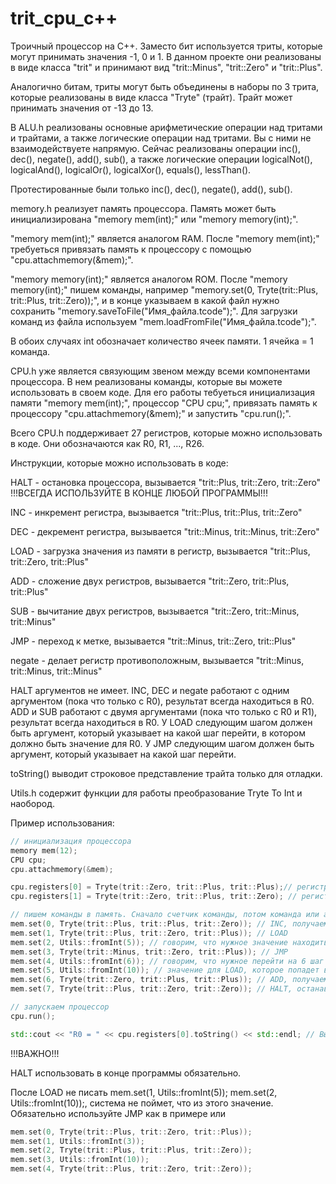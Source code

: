 ﻿# trit_cpu_c++
Троичный процессор на C++. Заместо бит используется триты, которые могут принимать значения -1, 0 и 1. В данном проекте они реализованы в виде класса "trit" и принимают вид "trit::Minus", "trit::Zero" и "trit::Plus".

Аналогично битам, триты могут быть объединены в наборы по 3 трита, которые реализованы в виде класса "Tryte" (трайт). Трайт может принимать значения от -13 до 13.


В ALU.h реализованы основные арифметические операции над тритами и трайтами, а также логические операции над тритами. Вы с ними не взаимодействуете напрямую. Сейчас реализованы операции inc(), dec(), negate(), add(), sub(), а также логические операции logicalNot(), logicalAnd(), logicalOr(), logicalXor(), equals(), lessThan().

Протестированные были только inc(), dec(), negate(), add(), sub().


memory.h реализует память процессора. Память может быть инициализирована "memory mem(int);" или "memory memory(int);". 

"memory mem(int);" является аналогом RAM. После "memory mem(int);" требуеться привязать память к процессору с помощью "cpu.attachmemory(&mem);". 

"memory memory(int);" является аналогом ROM. После "memory memory(int);" пишем команды, например "memory.set(0, Tryte(trit::Plus, trit::Plus, trit::Zero));", и в конце указываем в какой файл нужно сохранить "memory.saveToFile("Имя_файла.tcode");". Для загрузки команд из файла используем "mem.loadFromFile("Имя_файла.tcode");".

В обоих случаях int обозначает количество ячеек памяти. 1 ячейка = 1 команда.


CPU.h уже является связующим звеном между всеми компонентами процессора. В нем реализованы команды, которые вы можете использовать в своем коде. Для его работы тебуеться инициализация памяти "memory mem(int);", процессор "CPU cpu;", привязать память к процессору "cpu.attachmemory(&mem);" и запустить "cpu.run();".

Всего CPU.h поддерживает 27 регистров, которые можно использовать в коде. Они обозначаются как R0, R1, ..., R26.


Инструкции, которые можно использовать в коде:

HALT - остановка процессора, вызывается "trit::Plus, trit::Zero, trit::Zero" !!!ВСЕГДА ИСПОЛЬЗУЙТЕ В КОНЦЕ ЛЮБОЙ ПРОГРАММЫ!!!

INC - инкремент регистра, вызывается "trit::Plus, trit::Plus, trit::Zero"

DEC - декремент регистра, вызывается "trit::Minus, trit::Minus, trit::Zero"

LOAD - загрузка значения из памяти в регистр, вызывается "trit::Plus, trit::Zero, trit::Plus"

ADD - сложение двух регистров, вызывается "trit::Zero, trit::Plus, trit::Plus"

SUB - вычитание двух регистров, вызывается "trit::Zero, trit::Minus, trit::Minus"

JMP - переход к метке, вызывается "trit::Minus, trit::Zero, trit::Plus"

negate - делает регистр противоположным, вызывается "trit::Minus, trit::Minus, trit::Minus"


HALT аргументов не имеет. INC, DEC и negate работают с одним аргументом (пока что только с R0), результат всегда находиться в R0. ADD и SUB работают с двумя аргументами (пока что только с R0 и R1), результат всегда находиться в R0. У LOAD следующим шагом должен быть аргумент, который указывает на какой шаг перейти, в котором должно быть значение для R0. У JMP следующим шагом должен быть аргумент, который указывает на какой шаг перейти.


toString() выводит строковое представление трайта только для отладки.


Utils.h содержит функции для работы преобразование Tryte To Int и наобород. 


Пример использования:
```cpp
// инициализация процессора
memory mem(12);
CPU cpu;
cpu.attachmemory(&mem);

cpu.registers[0] = Tryte(trit::Zero, trit::Plus, trit::Plus);// регистр со значением 4 (0++)
cpu.registers[1] = Tryte(trit::Zero, trit::Plus, trit::Zero); // регистр со значением 3 (0+0)

// пишем команды в память. Сначало счетчик команды, потом команда или аргумент
mem.set(0, Tryte(trit::Plus, trit::Plus, trit::Zero)); // INC, получаем 5 (+--)
mem.set(1, Tryte(trit::Plus, trit::Zero, trit::Plus)); // LOAD
mem.set(2, Utils::fromInt(5)); // говорим, что нужное значение находиться на 5 шаге
mem.set(3, Tryte(trit::Minus, trit::Zero, trit::Plus)); // JMP
mem.set(4, Utils::fromInt(6)); // говорим, что нужное перейти на 6 шаг
mem.set(5, Utils::fromInt(10)); // значение для LOAD, которое попадет в R0, в данном случае это 10 (+0+)
mem.set(6, Tryte(trit::Zero, trit::Plus, trit::Plus)); // ADD, получаем 13 (+++) 
mem.set(7, Tryte(trit::Plus, trit::Zero, trit::Zero)); // HALT, останавливаем процессор обязательно

// запускаем процессор
cpu.run();

std::cout << "R0 = " << cpu.registers[0].toString() << std::endl; // Выводим R0 для отладки
```


!!!ВАЖНО!!!

HALT использовать в конце программы обязательно.

После LOAD не писать mem.set(1, Utils::fromInt(5)); mem.set(2, Utils::fromInt(10));, система не поймет, что из этого значение. Обязательно используйте JMP как в примере или
```cpp
mem.set(0, Tryte(trit::Plus, trit::Zero, trit::Plus));
mem.set(1, Utils::fromInt(3));
mem.set(2, Tryte(trit::Plus, trit::Plus, trit::Zero));
mem.set(3, Utils::fromInt(10));
mem.set(4, Tryte(trit::Plus, trit::Zero, trit::Zero));
```
